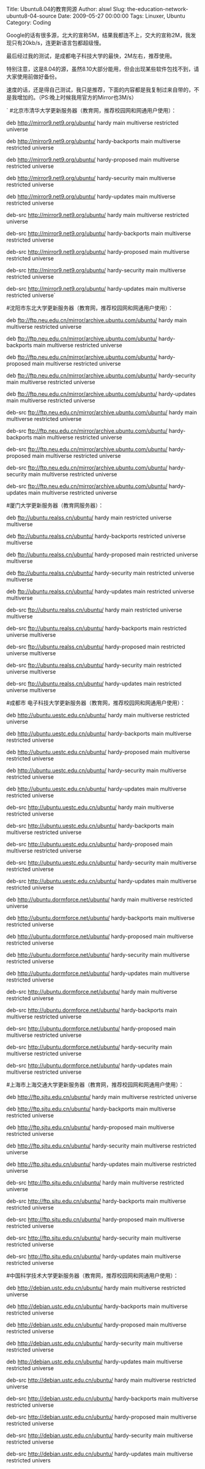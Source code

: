 Title: Ubuntu8.04的教育网源
Author: alswl
Slug: the-education-network-ubuntu8-04-source
Date: 2009-05-27 00:00:00
Tags: Linuxer, Ubuntu
Category: Coding

Google的话有很多源，北大的宣称5M，结果我都连不上，交大的宣称2M，我发现只有20kb/s，连更新语言包都超级慢。

最后经过我的测试，是成都电子科技大学的最快，2M左右，推荐使用。

特别注意，这是8.04的源，虽然8.10大部分能用，但会出现某些软件包找不到，请大家使用前做好备份。

速度的话，还是得自己测试，我只是推荐，下面的内容都是我复制过来自带的，不是我增加的。（PS:晚上时候我用官方的Mirror也3M/s）

` #北京市清华大学更新服务器（教育网，推荐校园网和网通用户使用）：

deb http://mirror9.net9.org/ubuntu/ hardy main multiverse restricted universe

deb http://mirror9.net9.org/ubuntu/ hardy-backports main multiverse restricted
universe

deb http://mirror9.net9.org/ubuntu/ hardy-proposed main multiverse restricted
universe

deb http://mirror9.net9.org/ubuntu/ hardy-security main multiverse restricted
universe

deb http://mirror9.net9.org/ubuntu/ hardy-updates main multiverse restricted
universe

deb-src http://mirror9.net9.org/ubuntu/ hardy main multiverse restricted
universe

deb-src http://mirror9.net9.org/ubuntu/ hardy-backports main multiverse
restricted universe

deb-src http://mirror9.net9.org/ubuntu/ hardy-proposed main multiverse
restricted universe

deb-src http://mirror9.net9.org/ubuntu/ hardy-security main multiverse
restricted universe

deb-src http://mirror9.net9.org/ubuntu/ hardy-updates main multiverse
restricted universe`

#沈阳市东北大学更新服务器（教育网，推荐校园网和网通用户使用）：

deb ftp://ftp.neu.edu.cn/mirror/archive.ubuntu.com/ubuntu/ hardy main
multiverse restricted universe

deb ftp://ftp.neu.edu.cn/mirror/archive.ubuntu.com/ubuntu/ hardy-backports
main multiverse restricted universe

deb ftp://ftp.neu.edu.cn/mirror/archive.ubuntu.com/ubuntu/ hardy-proposed main
multiverse restricted universe

deb ftp://ftp.neu.edu.cn/mirror/archive.ubuntu.com/ubuntu/ hardy-security main
multiverse restricted universe

deb ftp://ftp.neu.edu.cn/mirror/archive.ubuntu.com/ubuntu/ hardy-updates main
multiverse restricted universe

deb-src ftp://ftp.neu.edu.cn/mirror/archive.ubuntu.com/ubuntu/ hardy main
multiverse restricted universe

deb-src ftp://ftp.neu.edu.cn/mirror/archive.ubuntu.com/ubuntu/ hardy-backports
main multiverse restricted universe

deb-src ftp://ftp.neu.edu.cn/mirror/archive.ubuntu.com/ubuntu/ hardy-proposed
main multiverse restricted universe

deb-src ftp://ftp.neu.edu.cn/mirror/archive.ubuntu.com/ubuntu/ hardy-security
main multiverse restricted universe

deb-src ftp://ftp.neu.edu.cn/mirror/archive.ubuntu.com/ubuntu/ hardy-updates
main multiverse restricted universe

#厦门大学更新服务器（教育网服务器）：

deb ftp://ubuntu.realss.cn/ubuntu/ hardy main restricted universe multiverse

deb ftp://ubuntu.realss.cn/ubuntu/ hardy-backports restricted universe
multiverse

deb ftp://ubuntu.realss.cn/ubuntu/ hardy-proposed main restricted universe
multiverse

deb ftp://ubuntu.realss.cn/ubuntu/ hardy-security main restricted universe
multiverse

deb ftp://ubuntu.realss.cn/ubuntu/ hardy-updates main restricted universe
multiverse

deb-src ftp://ubuntu.realss.cn/ubuntu/ hardy main restricted universe
multiverse

deb-src ftp://ubuntu.realss.cn/ubuntu/ hardy-backports main restricted
universe multiverse

deb-src ftp://ubuntu.realss.cn/ubuntu/ hardy-proposed main restricted universe
multiverse

deb-src ftp://ubuntu.realss.cn/ubuntu/ hardy-security main restricted universe
multiverse

deb-src ftp://ubuntu.realss.cn/ubuntu/ hardy-updates main restricted universe
multiverse

#成都市 电子科技大学更新服务器（教育网，推荐校园网和网通用户使用）：

deb http://ubuntu.uestc.edu.cn/ubuntu/ hardy main multiverse restricted
universe

deb http://ubuntu.uestc.edu.cn/ubuntu/ hardy-backports main multiverse
restricted universe

deb http://ubuntu.uestc.edu.cn/ubuntu/ hardy-proposed main multiverse
restricted universe

deb http://ubuntu.uestc.edu.cn/ubuntu/ hardy-security main multiverse
restricted universe

deb http://ubuntu.uestc.edu.cn/ubuntu/ hardy-updates main multiverse
restricted universe

deb-src http://ubuntu.uestc.edu.cn/ubuntu/ hardy main multiverse restricted
universe

deb-src http://ubuntu.uestc.edu.cn/ubuntu/ hardy-backports main multiverse
restricted universe

deb-src http://ubuntu.uestc.edu.cn/ubuntu/ hardy-proposed main multiverse
restricted universe

deb-src http://ubuntu.uestc.edu.cn/ubuntu/ hardy-security main multiverse
restricted universe

deb-src http://ubuntu.uestc.edu.cn/ubuntu/ hardy-updates main multiverse
restricted universe

deb http://ubuntu.dormforce.net/ubuntu/ hardy main multiverse restricted
universe

deb http://ubuntu.dormforce.net/ubuntu/ hardy-backports main multiverse
restricted universe

deb http://ubuntu.dormforce.net/ubuntu/ hardy-proposed main multiverse
restricted universe

deb http://ubuntu.dormforce.net/ubuntu/ hardy-security main multiverse
restricted universe

deb http://ubuntu.dormforce.net/ubuntu/ hardy-updates main multiverse
restricted universe

deb-src http://ubuntu.dormforce.net/ubuntu/ hardy main multiverse restricted
universe

deb-src http://ubuntu.dormforce.net/ubuntu/ hardy-backports main multiverse
restricted universe

deb-src http://ubuntu.dormforce.net/ubuntu/ hardy-proposed main multiverse
restricted universe

deb-src http://ubuntu.dormforce.net/ubuntu/ hardy-security main multiverse
restricted universe

deb-src http://ubuntu.dormforce.net/ubuntu/ hardy-updates main multiverse
restricted universe

#上海市上海交通大学更新服务器（教育网，推荐校园网和网通用户使用）：

deb http://ftp.sjtu.edu.cn/ubuntu/ hardy main multiverse restricted universe

deb http://ftp.sjtu.edu.cn/ubuntu/ hardy-backports main multiverse restricted
universe

deb http://ftp.sjtu.edu.cn/ubuntu/ hardy-proposed main multiverse restricted
universe

deb http://ftp.sjtu.edu.cn/ubuntu/ hardy-security main multiverse restricted
universe

deb http://ftp.sjtu.edu.cn/ubuntu/ hardy-updates main multiverse restricted
universe

deb-src http://ftp.sjtu.edu.cn/ubuntu/ hardy main multiverse restricted
universe

deb-src http://ftp.sjtu.edu.cn/ubuntu/ hardy-backports main multiverse
restricted universe

deb-src http://ftp.sjtu.edu.cn/ubuntu/ hardy-proposed main multiverse
restricted universe

deb-src http://ftp.sjtu.edu.cn/ubuntu/ hardy-security main multiverse
restricted universe

deb-src http://ftp.sjtu.edu.cn/ubuntu/ hardy-updates main multiverse
restricted universe

#中国科学技术大学更新服务器（教育网，推荐校园网和网通用户使用）：

deb http://debian.ustc.edu.cn/ubuntu/ hardy main multiverse restricted
universe

deb http://debian.ustc.edu.cn/ubuntu/ hardy-backports main multiverse
restricted universe

deb http://debian.ustc.edu.cn/ubuntu/ hardy-proposed main multiverse
restricted universe

deb http://debian.ustc.edu.cn/ubuntu/ hardy-security main multiverse
restricted universe

deb http://debian.ustc.edu.cn/ubuntu/ hardy-updates main multiverse restricted
universe

deb-src http://debian.ustc.edu.cn/ubuntu/ hardy main multiverse restricted
universe

deb-src http://debian.ustc.edu.cn/ubuntu/ hardy-backports main multiverse
restricted universe

deb-src http://debian.ustc.edu.cn/ubuntu/ hardy-proposed main multiverse
restricted universe

deb-src http://debian.ustc.edu.cn/ubuntu/ hardy-security main multiverse
restricted universe

deb-src http://debian.ustc.edu.cn/ubuntu/ hardy-updates main multiverse
restricted univers

